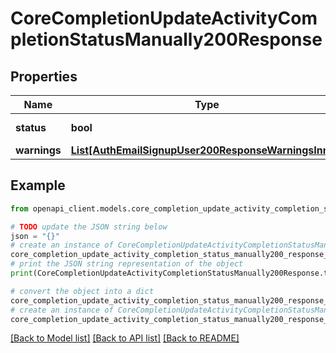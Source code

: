 # CoreCompletionUpdateActivityCompletionStatusManually200Response


## Properties

Name | Type | Description | Notes
------------ | ------------- | ------------- | -------------
**status** | **bool** | status, true if success | 
**warnings** | [**List[AuthEmailSignupUser200ResponseWarningsInner]**](AuthEmailSignupUser200ResponseWarningsInner.md) |  | [optional] 

## Example

```python
from openapi_client.models.core_completion_update_activity_completion_status_manually200_response import CoreCompletionUpdateActivityCompletionStatusManually200Response

# TODO update the JSON string below
json = "{}"
# create an instance of CoreCompletionUpdateActivityCompletionStatusManually200Response from a JSON string
core_completion_update_activity_completion_status_manually200_response_instance = CoreCompletionUpdateActivityCompletionStatusManually200Response.from_json(json)
# print the JSON string representation of the object
print(CoreCompletionUpdateActivityCompletionStatusManually200Response.to_json())

# convert the object into a dict
core_completion_update_activity_completion_status_manually200_response_dict = core_completion_update_activity_completion_status_manually200_response_instance.to_dict()
# create an instance of CoreCompletionUpdateActivityCompletionStatusManually200Response from a dict
core_completion_update_activity_completion_status_manually200_response_from_dict = CoreCompletionUpdateActivityCompletionStatusManually200Response.from_dict(core_completion_update_activity_completion_status_manually200_response_dict)
```
[[Back to Model list]](../README.md#documentation-for-models) [[Back to API list]](../README.md#documentation-for-api-endpoints) [[Back to README]](../README.md)


